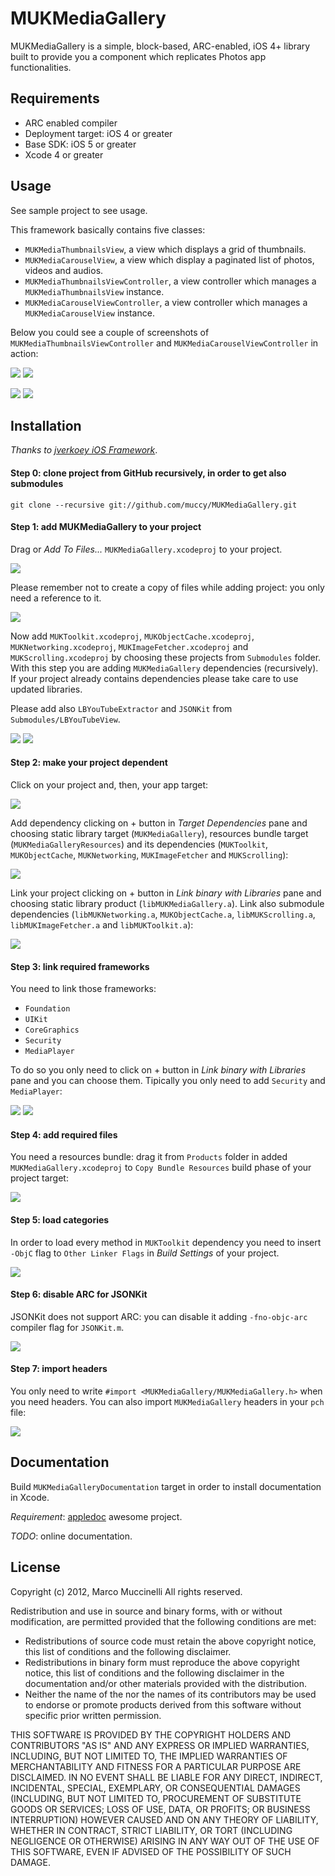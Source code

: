 MUKMediaGallery
===============
MUKMediaGallery is a simple, block-based, ARC-enabled, iOS 4+ library built to provide you a component which replicates Photos app functionalities.

Requirements
------------
* ARC enabled compiler
* Deployment target: iOS 4 or greater
* Base SDK: iOS 5 or greater
* Xcode 4 or greater

Usage
-----
See sample project to see usage.

This framework basically contains five classes:
* `MUKMediaThumbnailsView`, a view which displays a grid of thumbnails.
* `MUKMediaCarouselView`, a view which display a paginated list of photos, videos and audios.
* `MUKMediaThumbnailsViewController`, a view controller which manages a `MUKMediaThumbnailsView` instance.
* `MUKMediaCarouselViewController`, a view controller which manages a `MUKMediaCarouselView` instance.

Below you could see a couple of screenshots of `MUKMediaThumbnailsViewController` and `MUKMediaCarouselViewController` in action:

<img src="http://i.imgur.com/0Q5e6.png" />  <img src="http://i.imgur.com/ZVxE5.png" />

<img src="http://i.imgur.com/l60aJ.png" />

<img src="http://i.imgur.com/MvGRV.png" />

Installation
------------
*Thanks to [jverkoey iOS Framework]*.

#### Step 0: clone project from GitHub recursively, in order to get also submodules

    git clone --recursive git://github.com/muccy/MUKMediaGallery.git

#### Step 1: add MUKMediaGallery to your project
Drag or *Add To Files...* `MUKMediaGallery.xcodeproj` to your project.

<img src="http://i.imgur.com/97FcV.png" />

Please remember not to create a copy of files while adding project: you only need a reference to it.

<img src="http://i.imgur.com/pCUIQ.png" />

Now add `MUKToolkit.xcodeproj`, `MUKObjectCache.xcodeproj`, `MUKNetworking.xcodeproj`, `MUKImageFetcher.xcodeproj` and `MUKScrolling.xcodeproj` by choosing these projects from `Submodules` folder. With this step you are adding `MUKMediaGallery` dependencies (recursively). If your project already contains dependencies please take care to use updated libraries.

Please add also `LBYouTubeExtractor` and `JSONKit` from `Submodules/LBYouTubeView`.
 
<img src="http://i.imgur.com/kRtNP.png" /> <img src="http://i.imgur.com/ys9eo.png" />

#### Step 2: make your project dependent
Click on your project and, then, your app target:

<img src="http://i.imgur.com/J10tA.png" />

Add dependency clicking on + button in *Target Dependencies* pane and choosing static library target (`MUKMediaGallery`), resources bundle target (`MUKMediaGalleryResources`) and its dependencies (`MUKToolkit`, `MUKObjectCache`, `MUKNetworking`, `MUKImageFetcher` and `MUKScrolling`):

<img src="http://i.imgur.com/2khFf.png" />

Link your project clicking on + button in *Link binary with Libraries* pane and choosing static library product (`libMUKMediaGallery.a`). Link also submodule dependencies (`libMUKNetworking.a`, `MUKObjectCache.a`, `libMUKScrolling.a`, `libMUKImageFetcher.a` and `libMUKToolkit.a`):

<img src="http://i.imgur.com/GQtoK.png" />

#### Step 3: link required frameworks
You need to link those frameworks:

* `Foundation`
* `UIKit`
* `CoreGraphics`
* `Security`
* `MediaPlayer`

To do so you only need to click on + button in *Link binary with Libraries* pane and you can choose them. Tipically you only need to add `Security` and `MediaPlayer`:

<img src="http://i.imgur.com/q0SUB.png" /> <img src="http://i.imgur.com/p9XZh.png" />

#### Step 4: add required files

You need a resources bundle: drag it from `Products` folder in added `MUKMediaGallery.xcodeproj` to `Copy Bundle Resources` build phase of your project target:

<img src="http://i.imgur.com/cKSbf.png" />

#### Step 5: load categories
In order to load every method in `MUKToolkit` dependency you need to insert `-ObjC` flag to `Other Linker Flags` in *Build Settings* of your project.

<img src="http://i.imgur.com/u9OUD.png" /> 

#### Step 6: disable ARC for JSONKit
JSONKit does not support ARC: you can disable it adding `-fno-objc-arc` compiler flag for `JSONKit.m`.

<img src="http://i.imgur.com/ow7Fk.png" />

#### Step 7: import headers
You only need to write `#import <MUKMediaGallery/MUKMediaGallery.h>` when you need headers.
You can also import `MUKMediaGallery` headers in your `pch` file:

<img src="http://i.imgur.com/8UA1Y.png?1" />


Documentation
-------------
Build `MUKMediaGalleryDocumentation` target in order to install documentation in Xcode.

*Requirement*: [appledoc] awesome project.

*TODO*: online documentation.



License
-------
Copyright (c) 2012, Marco Muccinelli
All rights reserved.

Redistribution and use in source and binary forms, with or without
modification, are permitted provided that the following conditions are met:

* Redistributions of source code must retain the above copyright
notice, this list of conditions and the following disclaimer.
* Redistributions in binary form must reproduce the above copyright
notice, this list of conditions and the following disclaimer in the
documentation and/or other materials provided with the distribution.
* Neither the name of the <organization> nor the
names of its contributors may be used to endorse or promote products
derived from this software without specific prior written permission.

THIS SOFTWARE IS PROVIDED BY THE COPYRIGHT HOLDERS AND CONTRIBUTORS "AS IS" AND
ANY EXPRESS OR IMPLIED WARRANTIES, INCLUDING, BUT NOT LIMITED TO, THE IMPLIED
WARRANTIES OF MERCHANTABILITY AND FITNESS FOR A PARTICULAR PURPOSE ARE
DISCLAIMED. IN NO EVENT SHALL <COPYRIGHT HOLDER> BE LIABLE FOR ANY
DIRECT, INDIRECT, INCIDENTAL, SPECIAL, EXEMPLARY, OR CONSEQUENTIAL DAMAGES
(INCLUDING, BUT NOT LIMITED TO, PROCUREMENT OF SUBSTITUTE GOODS OR SERVICES;
 LOSS OF USE, DATA, OR PROFITS; OR BUSINESS INTERRUPTION) HOWEVER CAUSED AND
ON ANY THEORY OF LIABILITY, WHETHER IN CONTRACT, STRICT LIABILITY, OR TORT
(INCLUDING NEGLIGENCE OR OTHERWISE) ARISING IN ANY WAY OUT OF THE USE OF THIS
SOFTWARE, EVEN IF ADVISED OF THE POSSIBILITY OF SUCH DAMAGE.


[PSYouTubeExtractor]: https://github.com/steipete/PSYouTubeExtractor
[jverkoey iOS Framework]: https://github.com/jverkoey/iOS-Framework
[appledoc]: https://github.com/tomaz/appledoc
